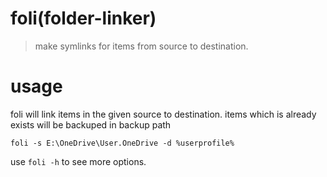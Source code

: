 # foli(folder-linker)
> make symlinks for items from source to destination.

# usage
foli will link items in the given source to destination.
items which is already exists will be backuped in backup path

```
foli -s E:\OneDrive\User.OneDrive -d %userprofile%
```

use `foli -h` to see more options.

